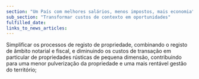 ```yaml
---
section: "Um País com melhores salários, menos impostos, mais economia"
sub_section: "Transformar custos de contexto em oportunidades"
fulfilled_date:
links_to_news_articles:
---
```


Simplificar os processos de registo de propriedade, combinando o registo de âmbito notarial e fiscal, e diminuindo os custos de transação em particular de propriedades rústicas de pequena dimensão, contribuindo para uma menor pulverização da propriedade e uma mais rentável gestão do território;